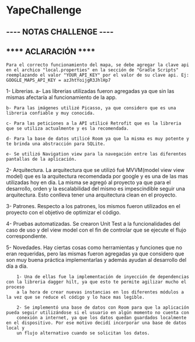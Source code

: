 # YapeChallenge

##   ----  NOTAS CHALLENGE ----
##  **** ACLARACIÓN ****
	Para el correcto funcionamiento del mapa, se debe agregar la clave api en el archico "local.properties" en la sección de "Gradle Scripts" 
	reemplazando el valor "YOUR_API_KEY" por el valor de su clave api. Ej: GOOGLE_MAPS_API_KEY = azJhtYoijgR3JhlHp7

1- Librerias.
	a- Las librerias utilizadas fueron agregadas ya que sin las mismas afectaría al funcionamiento de la app.

	b- Para las imágenes utilizé Picasso, ya que considero que es una libreria confiable y muy conocida.

	c- Para las peticiones a la API utilicé Retrofit que es la libreria que se utiliza actualmente y es la recomendada.

	d- Para la base de datos utilicé Room ya que la misma es muy potente y te brinda una abstracción para SQLite.

	e- Se utilizó Navigation view para la navegación entre las diferentes pantallas de la aplicación.

2- Arquitectura.
	La arquitectura que se utilizó fué MVVM(model view view model) que es la arquitectura recomendada por google y es una de las
	mas utilizadas hoy en dia. La misma se agregó al proyecto ya que para el desarrollo, orden y la escalabilidad del mismo es impescindible seguir
	una arquitectura.
	Esto conlleva tener una arquitectura clean en el proyecto.

3- Patrones.
	Respecto a los patrones, los mismos fueron utilizados en el proyecto con el objetivo de optimizar el código.

4- Pruebas automatizadas.
	Se crearon Unit Test a la funcionalidades del caso de uso y del view model con el fin de controlar que se ejecute el flujo correspondiente.

5- Novedades.
	Hay ciertas cosas como herramientas y funciones que no eran requeridas, pero las mismas fueron agregadas ya que considero que son muy buena práctica
	implementarlas y además ayudan al desarrollo del día a día.

		1- Una de ellas fue la implementación de inyección de dependencias con la libreria dagger hilt, ya que esto te permite agilizar mucho el proceso
		a la hora de crear nuevas instancias en los diferentes módulos a la vez que se reduce el código y lo hace mas legible.

		2- Se implementó una base de datos con Room para que la aplicación pueda seguir utilizándose si el usuario en algún momento no cuenta con 
		conexión a internet, ya que los datos quedan guardados localmente en el dispositivo. Por ese motivo decidí incorporar una base de datos local y
		un flujo alternativo cuando se solicitan los datos.
